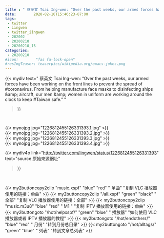 ```yaml
---
title : " 蔡英文 Tsai Ing-wen: “Over the past weeks, our armed forces have been working on the front lines to prevent the spread of #coronavirus. From helping manufacture face masks to disinfecting ships &amp;amp; aircraft, our men &amp;amp; women in uniform are working around the clock to keep #Taiwan safe.”  "
date:        2020-02-10T15:46:23-07:00
tags:
 - twitter
 - iingwen
 - twitter_iingwen
 - 202002
 - 20200210
 - 20200210_15
categories:
 - 20200210
#icon:        "fas fa-lock-open"
#resImgTeaser: teaserpics/wikipedia.org/emacs-jokes.png
---
```


{{< mydiv text=" 蔡英文 Tsai Ing-wen: “Over the past weeks, our armed forces have been working on the front lines to prevent the spread of #coronavirus. From helping manufacture face masks to disinfecting ships &amp;amp; aircraft, our men &amp;amp; women in uniform are working around the clock to keep #Taiwan safe.”  "
>}}
<br>


 {{< mynojpg jpg="1226812455126331393.1.jpg" >}}<br>  {{< mynojpg jpg="1226812455126331393.2.jpg" >}}<br>  {{< mynojpg jpg="1226812455126331393.3.jpg" >}}<br>  {{< mynojpg jpg="1226812455126331393.4.jpg" >}}<br> 



{{< mydiv4o link="http://twitter.com/iingwen/status/1226812455126331393"
text="source 原始來源網址"
>}}


<br>



{{< my2buttoncopy2clip "music.xspf"        "blue"   "red"    " 单曲"  "复制 VLC 播放器使用的链接：单曲" >}} {{< my2buttoncopy2clip "/all.xspf"         "green"  "black"  " 全部"  "复制 VLC 播放器使用的链接：全部" >}} {{< my2buttoncopy2clip "music.m3u8"        "blue"   "red"    " M1 "    "复制 IPTV 播放器使用的链接：单曲" >}} {{< my2buttongoto      "/hot/helpxspf/"    "green"  "blue"   " 播放器" "如何使用 VLC 播放器或者 IPTV 播放器的教程" >}} {{< my2buttongoto      "/hot/endothers/"   "blue"   "red"    " 月份"   "转到月份总目录" >}} {{< my2buttongoto      "/hot/alltags/"     "green"  "blue"   " 列表"   "转到文章总列表" >}} 
